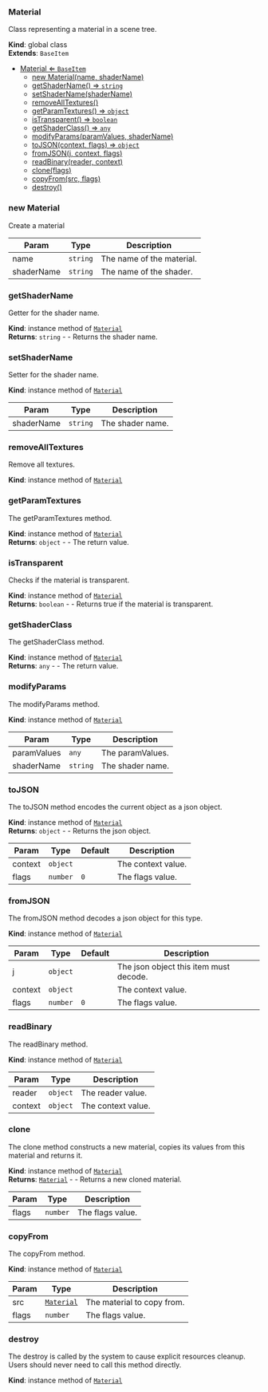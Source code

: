 <a name="Material"></a>

### Material 
Class representing a material in a scene tree.

**Kind**: global class  
**Extends**: <code>BaseItem</code>  

* [Material ⇐ <code>BaseItem</code>](#Material)
    * [new Material(name, shaderName)](#new-Material)
    * [getShaderName() ⇒ <code>string</code>](#getShaderName)
    * [setShaderName(shaderName)](#setShaderName)
    * [removeAllTextures()](#removeAllTextures)
    * [getParamTextures() ⇒ <code>object</code>](#getParamTextures)
    * [isTransparent() ⇒ <code>boolean</code>](#isTransparent)
    * [getShaderClass() ⇒ <code>any</code>](#getShaderClass)
    * [modifyParams(paramValues, shaderName)](#modifyParams)
    * [toJSON(context, flags) ⇒ <code>object</code>](#toJSON)
    * [fromJSON(j, context, flags)](#fromJSON)
    * [readBinary(reader, context)](#readBinary)
    * [clone(flags)](#clone)
    * [copyFrom(src, flags)](#copyFrom)
    * [destroy()](#destroy)

<a name="new_Material_new"></a>

### new Material
Create a material


| Param | Type | Description |
| --- | --- | --- |
| name | <code>string</code> | The name of the material. |
| shaderName | <code>string</code> | The name of the shader. |

<a name="Material+getShaderName"></a>

### getShaderName
Getter for the shader name.

**Kind**: instance method of [<code>Material</code>](#Material)  
**Returns**: <code>string</code> - - Returns the shader name.  
<a name="Material+setShaderName"></a>

### setShaderName
Setter for the shader name.

**Kind**: instance method of [<code>Material</code>](#Material)  

| Param | Type | Description |
| --- | --- | --- |
| shaderName | <code>string</code> | The shader name. |

<a name="Material+removeAllTextures"></a>

### removeAllTextures
Remove all textures.

**Kind**: instance method of [<code>Material</code>](#Material)  
<a name="Material+getParamTextures"></a>

### getParamTextures
The getParamTextures method.

**Kind**: instance method of [<code>Material</code>](#Material)  
**Returns**: <code>object</code> - - The return value.  
<a name="Material+isTransparent"></a>

### isTransparent
Checks if the material is transparent.

**Kind**: instance method of [<code>Material</code>](#Material)  
**Returns**: <code>boolean</code> - - Returns true if the material is transparent.  
<a name="Material+getShaderClass"></a>

### getShaderClass
The getShaderClass method.

**Kind**: instance method of [<code>Material</code>](#Material)  
**Returns**: <code>any</code> - - The return value.  
<a name="Material+modifyParams"></a>

### modifyParams
The modifyParams method.

**Kind**: instance method of [<code>Material</code>](#Material)  

| Param | Type | Description |
| --- | --- | --- |
| paramValues | <code>any</code> | The paramValues. |
| shaderName | <code>string</code> | The shader name. |

<a name="Material+toJSON"></a>

### toJSON
The toJSON method encodes the current object as a json object.

**Kind**: instance method of [<code>Material</code>](#Material)  
**Returns**: <code>object</code> - - Returns the json object.  

| Param | Type | Default | Description |
| --- | --- | --- | --- |
| context | <code>object</code> |  | The context value. |
| flags | <code>number</code> | <code>0</code> | The flags value. |

<a name="Material+fromJSON"></a>

### fromJSON
The fromJSON method decodes a json object for this type.

**Kind**: instance method of [<code>Material</code>](#Material)  

| Param | Type | Default | Description |
| --- | --- | --- | --- |
| j | <code>object</code> |  | The json object this item must decode. |
| context | <code>object</code> |  | The context value. |
| flags | <code>number</code> | <code>0</code> | The flags value. |

<a name="Material+readBinary"></a>

### readBinary
The readBinary method.

**Kind**: instance method of [<code>Material</code>](#Material)  

| Param | Type | Description |
| --- | --- | --- |
| reader | <code>object</code> | The reader value. |
| context | <code>object</code> | The context value. |

<a name="Material+clone"></a>

### clone
The clone method constructs a new material, copies its values
from this material and returns it.

**Kind**: instance method of [<code>Material</code>](#Material)  
**Returns**: [<code>Material</code>](#Material) - - Returns a new cloned material.  

| Param | Type | Description |
| --- | --- | --- |
| flags | <code>number</code> | The flags value. |

<a name="Material+copyFrom"></a>

### copyFrom
The copyFrom method.

**Kind**: instance method of [<code>Material</code>](#Material)  

| Param | Type | Description |
| --- | --- | --- |
| src | [<code>Material</code>](#Material) | The material to copy from. |
| flags | <code>number</code> | The flags value. |

<a name="Material+destroy"></a>

### destroy
The destroy is called by the system to cause explicit resources cleanup.
Users should never need to call this method directly.

**Kind**: instance method of [<code>Material</code>](#Material)  

